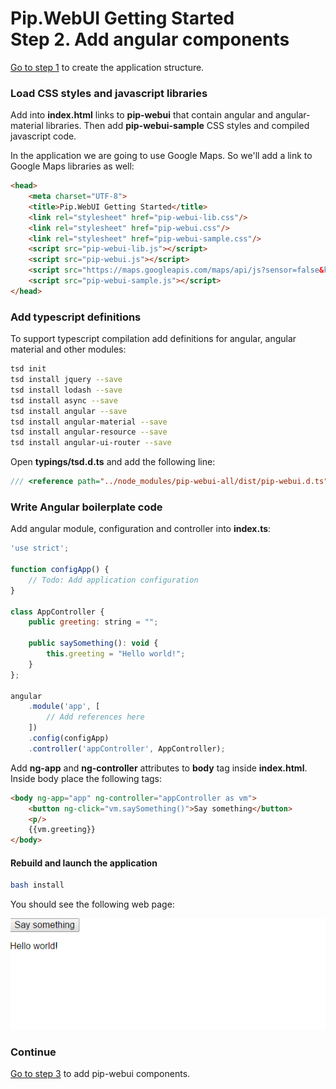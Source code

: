 # Pip.WebUI Getting Started <br/> Step 2. Add angular components

[Go to step 1](https://github.com/pip-webui/pip-webui-sample/blob/master/step1/) to create the application structure.

### Load CSS styles and javascript libraries

Add into **index.html** links to **pip-webui** that contain angular and angular-material libraries. Then add **pip-webui-sample** CSS styles and compiled javascript code.

In the application we are going to use Google Maps. So we'll add a link to Google Maps libraries as well:

```html 
<head>
    <meta charset="UTF-8">
    <title>Pip.WebUI Getting Started</title>
    <link rel="stylesheet" href="pip-webui-lib.css"/>
    <link rel="stylesheet" href="pip-webui.css"/>
    <link rel="stylesheet" href="pip-webui-sample.css"/>
    <script src="pip-webui-lib.js"></script>
    <script src="pip-webui.js"></script>
    <script src="https://maps.googleapis.com/maps/api/js?sensor=false&key=AIzaSyBg6cm-FDBFPWzRcn39AuSHGQSrdtVIjEo"></script>
    <script src="pip-webui-sample.js"></script>
</head>
```

### Add typescript definitions

To support typescript compilation add definitions for angular, angular material and other modules:

```bash
tsd init
tsd install jquery --save
tsd install lodash --save
tsd install async --save
tsd install angular --save
tsd install angular-material --save
tsd install angular-resource --save
tsd install angular-ui-router --save
```

Open **typings/tsd.d.ts** and add the following line:
```javascript
/// <reference path="../node_modules/pip-webui-all/dist/pip-webui.d.ts" />
```

### Write Angular boilerplate code

Add angular module, configuration and controller into **index.ts**:

```javascript
'use strict';

function configApp() {
    // Todo: Add application configuration
}

class AppController {
    public greeting: string = "";
    
    public saySomething(): void {
        this.greeting = "Hello world!";
    }
};

angular
    .module('app', [
        // Add references here
    ])
    .config(configApp)
    .controller('appController', AppController);
```

Add **ng-app** and **ng-controller** attributes to **body** tag inside **index.html**. Inside body place the following tags:

```html
<body ng-app="app" ng-controller="appController as vm">
    <button ng-click="vm.saySomething()">Say something</button>
    <p/>
    {{vm.greeting}}
</body>
```

#### Rebuild and launch the application

```bash
bash install
```

You should see the following web page:

![Page 2](artifacts/page2.png)

### Continue

[Go to step 3](https://github.com/pip-webui/pip-webui-sample/blob/master/step3/) to add pip-webui components.
